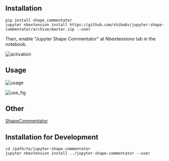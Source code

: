 ## Installation
```
pip install shape_commentator
jupyter nbextension install https://github.com/shiba6v/jupyter-shape-commentator/archive/master.zip --user
```

Then, enable "Jupyter Shape Commentator" at Nbextensions tab in the notebook.

![activation](https://user-images.githubusercontent.com/13820488/61187745-12b7c880-a6b0-11e9-8d94-564192345aca.png)

## Usage

![usage](https://user-images.githubusercontent.com/13820488/61187744-11869b80-a6b0-11e9-8fea-8e65da84f64c.png)

![use_fig](https://user-images.githubusercontent.com/13820488/61187795-fcf6d300-a6b0-11e9-97c6-4fd029244839.png)

## Other
[ShapeCommentator](https://github.com/shiba6v/shape_commentator)

## Installation for Development
```
cd /path/to/jupyter-shape-commentator
jupyter nbextension install ../jupyter-shape-commentator --user
```